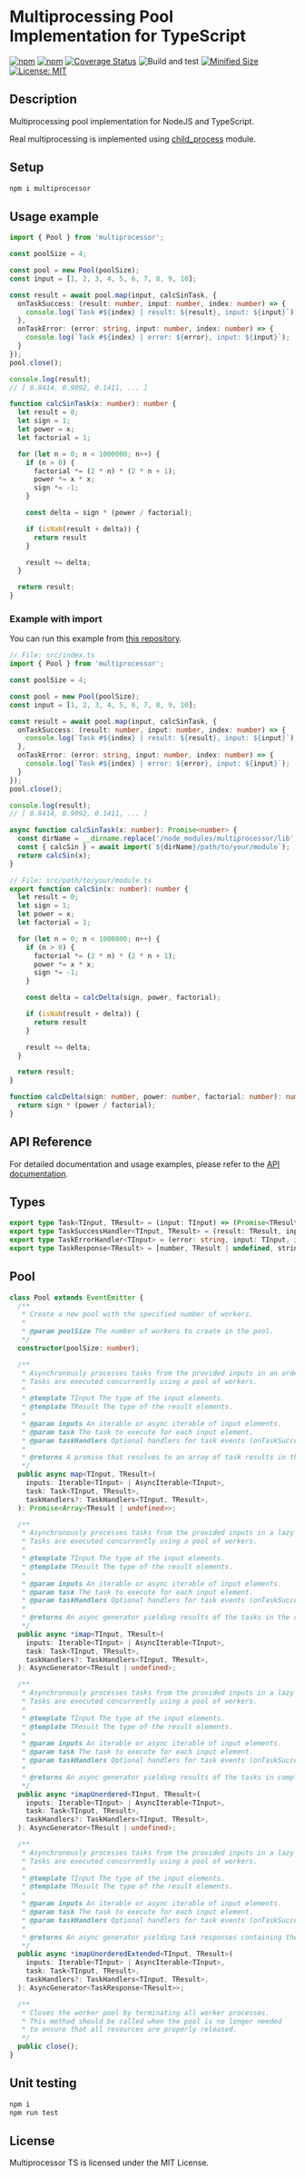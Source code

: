 # Multiprocessing Pool Implementation for TypeScript

[![npm](https://img.shields.io/npm/v/multiprocessor.svg)](https://www.npmjs.com/package/multiprocessor)
[![npm](https://img.shields.io/npm/dm/multiprocessor.svg?style=flat)](https://www.npmjs.com/package/multiprocessor)
[![Coverage Status](https://coveralls.io/repos/github/Smoren/multiprocessor-ts/badge.svg?branch=master&rand=222)](https://coveralls.io/github/Smoren/multiprocessor-ts?branch=master)
![Build and test](https://github.com/Smoren/multiprocessor-ts/actions/workflows/test.yml/badge.svg)
[![Minified Size](https://badgen.net/bundlephobia/minzip/multiprocessor)](https://bundlephobia.com/result?p=multiprocessor)
[![License: MIT](https://img.shields.io/badge/License-MIT-yellow.svg)](https://opensource.org/licenses/MIT)

Description
-----------

Multiprocessing pool implementation for NodeJS and TypeScript.

Real multiprocessing is implemented using [child_process](https://nodejs.org/api/child_process.html) module.

Setup
-----

```bash
npm i multiprocessor
```

Usage example
-------------

```typescript
import { Pool } from 'multiprocessor';

const poolSize = 4;

const pool = new Pool(poolSize);
const input = [1, 2, 3, 4, 5, 6, 7, 8, 9, 10];

const result = await pool.map(input, calcSinTask, {
  onTaskSuccess: (result: number, input: number, index: number) => {
    console.log(`Task #${index} | result: ${result}, input: ${input}`);
  },
  onTaskError: (error: string, input: number, index: number) => {
    console.log(`Task #${index} | error: ${error}, input: ${input}`);
  }
});
pool.close();

console.log(result);
// [ 0.8414, 0.9092, 0.1411, ... ]

function calcSinTask(x: number): number {
  let result = 0;
  let sign = 1;
  let power = x;
  let factorial = 1;

  for (let n = 0; n < 1000000; n++) {
    if (n > 0) {
      factorial *= (2 * n) * (2 * n + 1);
      power *= x * x;
      sign *= -1;
    }

    const delta = sign * (power / factorial);

    if (isNaN(result + delta)) {
      return result
    }

    result += delta;
  }

  return result;
}
```

### Example with import

You can run this example from [this repository](https://github.com/Smoren/multiprocessor-example-ts).

```typescript
// File: src/index.ts
import { Pool } from 'multiprocessor';

const poolSize = 4;

const pool = new Pool(poolSize);
const input = [1, 2, 3, 4, 5, 6, 7, 8, 9, 10];

const result = await pool.map(input, calcSinTask, {
  onTaskSuccess: (result: number, input: number, index: number) => {
    console.log(`Task #${index} | result: ${result}, input: ${input}`);
  },
  onTaskError: (error: string, input: number, index: number) => {
    console.log(`Task #${index} | error: ${error}, input: ${input}`);
  }
});
pool.close();

console.log(result);
// [ 0.8414, 0.9092, 0.1411, ... ]

async function calcSinTask(x: number): Promise<number> {
  const dirName = __dirname.replace('/node_modules/multiprocessor/lib', '/src');
  const { calcSin } = await import(`${dirName}/path/to/your/module`);
  return calcSin(x);
}
```

```typescript
// File: src/path/to/your/module.ts
export function calcSin(x: number): number {
  let result = 0;
  let sign = 1;
  let power = x;
  let factorial = 1;

  for (let n = 0; n < 1000000; n++) {
    if (n > 0) {
      factorial *= (2 * n) * (2 * n + 1);
      power *= x * x;
      sign *= -1;
    }

    const delta = calcDelta(sign, power, factorial);

    if (isNaN(result + delta)) {
      return result
    }

    result += delta;
  }

  return result;
}

function calcDelta(sign: number, power: number, factorial: number): number {
  return sign * (power / factorial);
}
```

API Reference
-------------

For detailed documentation and usage examples, please refer to the [API documentation](https://smoren.github.io/multiprocessor-ts/).

## Types
```typescript
export type Task<TInput, TResult> = (input: TInput) => (Promise<TResult> | TResult);
export type TaskSuccessHandler<TInput, TResult> = (result: TResult, input: TInput, index: number) => void;
export type TaskErrorHandler<TInput> = (error: string, input: TInput, index: number) => void;
export type TaskResponse<TResult> = [number, TResult | undefined, string | undefined];
```

## Pool
```typescript
class Pool extends EventEmitter {
  /**
   * Create a new pool with the specified number of workers.
   *
   * @param poolSize The number of workers to create in the pool.
   */
  constructor(poolSize: number);

  /**
   * Asynchronously processes tasks from the provided inputs in an ordered manner.
   * Tasks are executed concurrently using a pool of workers.
   *
   * @template TInput The type of the input elements.
   * @template TResult The type of the result elements.
   *
   * @param inputs An iterable or async iterable of input elements.
   * @param task The task to execute for each input element.
   * @param taskHandlers Optional handlers for task events (onTaskSuccess, onTaskError).
   *
   * @returns A promise that resolves to an array of task results in the order of the input elements.
   */
  public async map<TInput, TResult>(
    inputs: Iterable<TInput> | AsyncIterable<TInput>,
    task: Task<TInput, TResult>,
    taskHandlers?: TaskHandlers<TInput, TResult>,
  ): Promise<Array<TResult | undefined>>;

  /**
   * Asynchronously processes tasks from the provided inputs in a lazy ordered manner.
   * Tasks are executed concurrently using a pool of workers.
   *
   * @template TInput The type of the input elements.
   * @template TResult The type of the result elements.
   *
   * @param inputs An iterable or async iterable of input elements.
   * @param task The task to execute for each input element.
   * @param taskHandlers Optional handlers for task events (onTaskSuccess, onTaskError).
   *
   * @returns An async generator yielding results of the tasks in the order of the input elements.
   */
  public async *imap<TInput, TResult>(
    inputs: Iterable<TInput> | AsyncIterable<TInput>,
    task: Task<TInput, TResult>,
    taskHandlers?: TaskHandlers<TInput, TResult>,
  ): AsyncGenerator<TResult | undefined>;

  /**
   * Asynchronously processes tasks from the provided inputs in a lazy unordered manner.
   * Tasks are executed concurrently using a pool of workers.
   *
   * @template TInput The type of the input elements.
   * @template TResult The type of the result elements.
   *
   * @param inputs An iterable or async iterable of input elements.
   * @param task The task to execute for each input element.
   * @param taskHandlers Optional handlers for task events (onTaskSuccess, onTaskError).
   *
   * @returns An async generator yielding results of the tasks in completion order.
   */
  public async *imapUnordered<TInput, TResult>(
    inputs: Iterable<TInput> | AsyncIterable<TInput>,
    task: Task<TInput, TResult>,
    taskHandlers?: TaskHandlers<TInput, TResult>,
  ): AsyncGenerator<TResult | undefined>;

  /**
   * Asynchronously processes tasks from the provided inputs in a lazy unordered manner with extended information.
   * Tasks are executed concurrently using a pool of workers.
   *
   * @template TInput The type of the input elements.
   * @template TResult The type of the result elements.
   *
   * @param inputs An iterable or async iterable of input elements.
   * @param task The task to execute for each input element.
   * @param taskHandlers Optional handlers for task events (onTaskSuccess, onTaskError).
   *
   * @returns An async generator yielding task responses containing the index, result or error for each task.
   */
  public async *imapUnorderedExtended<TInput, TResult>(
    inputs: Iterable<TInput> | AsyncIterable<TInput>,
    task: Task<TInput, TResult>,
    taskHandlers?: TaskHandlers<TInput, TResult>,
  ): AsyncGenerator<TaskResponse<TResult>>;

  /**
   * Closes the worker pool by terminating all worker processes.
   * This method should be called when the pool is no longer needed
   * to ensure that all resources are properly released.
   */
  public close();
}
```

Unit testing
------------

```bash
npm i
npm run test
```

License
-------

Multiprocessor TS is licensed under the MIT License.
